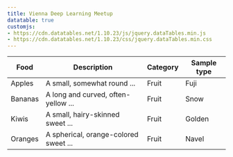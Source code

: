 ```yaml
---
title: Vienna Deep Learning Meetup
datatable: true
customjs:
- https://cdn.datatables.net/1.10.23/js/jquery.dataTables.min.js
- https://cdn.datatables.net/1.10.23/css/jquery.dataTables.min.css
---
```


<div class="datatable-begin"></div>

Food    | Description                           | Category | Sample type
------- | ------------------------------------- | -------- | -----------
Apples  | A small, somewhat round ...           | Fruit    | Fuji
Bananas | A long and curved, often-yellow ...   | Fruit    | Snow
Kiwis   | A small, hairy-skinned sweet ...      | Fruit    | Golden
Oranges | A spherical, orange-colored sweet ... | Fruit    | Navel

<div class="datatable-end"></div>